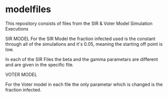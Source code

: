 # modelfiles
This repository consists of files from the SIR &amp; Voter Model Simulation Executions

SIR MODEL
For the SIR Model the fraction infected used is the constant through all of the simulations and it's 0.05, meaning the starting off point is low. 

In each of the SIR Files the beta and the gamma parametars are different and are given in the specific file.

VOTER MODEL

For the Voter model in each file the only parametar which is changed is the fraction infected. 
